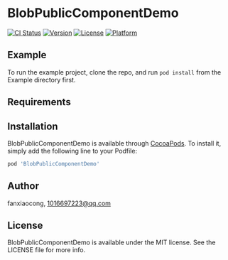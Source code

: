# BlobPublicComponentDemo

[![CI Status](https://img.shields.io/travis/fanxiaocong/BlobPublicComponentDemo.svg?style=flat)](https://travis-ci.org/fanxiaocong/BlobPublicComponentDemo)
[![Version](https://img.shields.io/cocoapods/v/BlobPublicComponentDemo.svg?style=flat)](https://cocoapods.org/pods/BlobPublicComponentDemo)
[![License](https://img.shields.io/cocoapods/l/BlobPublicComponentDemo.svg?style=flat)](https://cocoapods.org/pods/BlobPublicComponentDemo)
[![Platform](https://img.shields.io/cocoapods/p/BlobPublicComponentDemo.svg?style=flat)](https://cocoapods.org/pods/BlobPublicComponentDemo)

## Example

To run the example project, clone the repo, and run `pod install` from the Example directory first.

## Requirements

## Installation

BlobPublicComponentDemo is available through [CocoaPods](https://cocoapods.org). To install
it, simply add the following line to your Podfile:

```ruby
pod 'BlobPublicComponentDemo'
```

## Author

fanxiaocong, 1016697223@qq.com

## License

BlobPublicComponentDemo is available under the MIT license. See the LICENSE file for more info.

